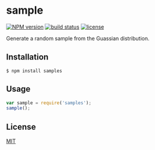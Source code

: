
# sample
[![NPM version][npm-image]][npm-url]
[![build status][circle-image]][circle-url]
[![license][license-image]][license-url]

Generate a random sample from the Guassian distribution.

## Installation

    $ npm install samples

## Usage

```js
var sample = require('samples');
sample();
```

## License

[MIT](https://tldrlegal.com/license/mit-license)

[npm-image]: https://img.shields.io/npm/v/samples.svg?style=flat-square
[npm-url]: https://npmjs.org/package/samples
[circle-image]: https://img.shields.io/circleci/project/stevenmiller888/samples.svg
[circle-url]: https://circleci.com/gh/stevenmiller888/samples
[license-image]: https://img.shields.io/npm/l/express.svg
[license-url]: https://tldrlegal.com/license/mit-license